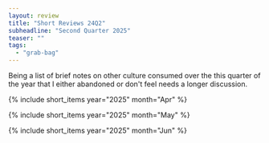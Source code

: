 ```yaml
---
layout: review
title: "Short Reviews 24Q2"
subheadline: "Second Quarter 2025"
teaser: ""
tags:
  - "grab-bag"
---
```


Being a list of brief notes on other culture consumed over the this quarter of the year that I either abandoned or don't feel needs a longer discussion.

{% include short_items year="2025" month="Apr" %}

{% include short_items year="2025" month="May" %}

{% include short_items year="2025" month="Jun" %}